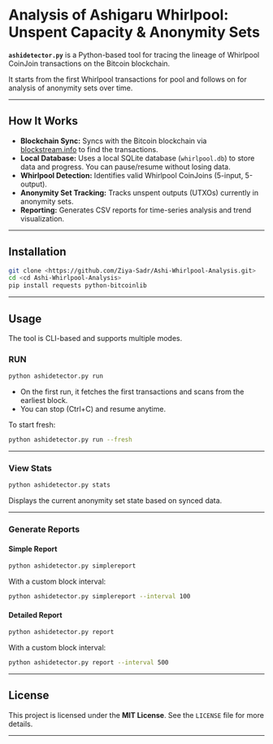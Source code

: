 # Analysis of Ashigaru Whirlpool: Unspent Capacity & Anonymity Sets

**`ashidetector.py`** is a Python-based tool for tracing the lineage of Whirlpool CoinJoin transactions on the Bitcoin blockchain.

It starts from the first Whirlpool transactions for pool and follows on for analysis of anonymity sets over time.

---

## How It Works

* **Blockchain Sync:** Syncs with the Bitcoin blockchain via [blockstream.info](https://blockstream.info) to find the transactions.
* **Local Database:** Uses a local SQLite database (`whirlpool.db`) to store data and progress. You can pause/resume without losing data.
* **Whirlpool Detection:** Identifies valid Whirlpool CoinJoins (5-input, 5-output).
* **Anonymity Set Tracking:** Tracks unspent outputs (UTXOs) currently in anonymity sets.
* **Reporting:** Generates CSV reports for time-series analysis and trend visualization.

---

## Installation

```bash
git clone <https://github.com/Ziya-Sadr/Ashi-Whirlpool-Analysis.git>
cd <cd Ashi-Whirlpool-Analysis>
pip install requests python-bitcoinlib
```

---

## Usage

The tool is CLI-based and supports multiple modes.

### RUN

```bash
python ashidetector.py run
```

* On the first run, it fetches the first transactions and scans from the earliest block.
* You can stop (Ctrl+C) and resume anytime.

To start fresh:

```bash
python ashidetector.py run --fresh
```

---

### View Stats

```bash
python ashidetector.py stats
```

Displays the current anonymity set state based on synced data.

---

### Generate Reports

#### Simple Report

```bash
python ashidetector.py simplereport
```

With a custom block interval:

```bash
python ashidetector.py simplereport --interval 100
```

#### Detailed Report

```bash
python ashidetector.py report
```

With a custom block interval:

```bash
python ashidetector.py report --interval 500
```

---

## License

This project is licensed under the **MIT License**.
See the `LICENSE` file for more details.

---
